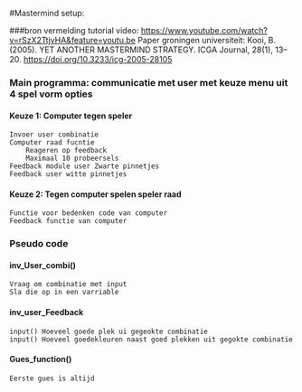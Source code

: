 #Mastermind setup:

###bron vermelding
    tutorial video: https://www.youtube.com/watch?v=rSzX2TtjvHA&feature=youtu.be
    Paper groningen universiteit: Kooi, B. (2005). YET ANOTHER MASTERMIND STRATEGY. ICGA Journal, 28(1), 13–20. https://doi.org/10.3233/icg-2005-28105

###	Main programma: communicatie met user met keuze menu uit 4 spel vorm opties
####	Keuze 1: Computer tegen speler
    Invoer user combinatie
    Computer raad fucntie
        Reageren op feedback
        Maximaal 10 probeersels
    Feedback module user Zwarte pinnetjes
    Feedback user witte pinnetjes
####	Keuze 2: Tegen computer spelen speler raad
	Functie voor bedenken code van computer
	Feedback functie van computer


### Pseudo code
#### inv_User_combi()
    Vraag om combinatie met input
    Sla die op in een varriable
#### inv_user_Feedback
    input() Hoeveel goede plek ui gegeokte combinatie
    input() Hoeveel goedekleuren naast goed plekken uit gegokte combinatie
#### Gues_function()
    Eerste gues is altijd 
    
     